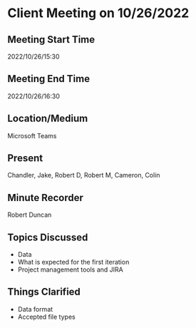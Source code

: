 # Client Meeting on 10/26/2022

## Meeting Start Time

2022/10/26/15:30

## Meeting End Time

2022/10/26/16:30

## Location/Medium

Microsoft Teams

## Present

Chandler, Jake, Robert D, Robert M, Cameron, Colin

## Minute Recorder

Robert Duncan

## Topics Discussed

  - Data
  - What is expected for the first iteration
  - Project management tools and JIRA

## Things Clarified

 - Data format
 - Accepted file types
